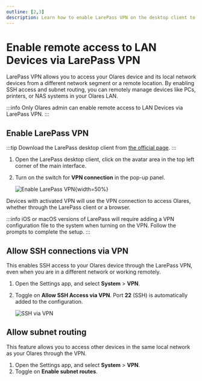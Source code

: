 ```yaml
---
outline: [2,3]
description: Learn how to enable LarePass VPN on the desktop client to securely access Olares and its local network devices remotely.
---
```

# Enable remote access to LAN Devices via LarePass VPN

LarePass VPN allows you to access your Olares device and its local network devices from a different network segment or a remote location. By enabling SSH access and subnet routing, you can remotely manage devices like PCs, printers, or NAS systems in your Olares LAN.

:::info
Only Olares admin can enable remote access to LAN Devices via LarePass VPN.
:::

## Enable LarePass VPN

:::tip
Download the LarePass desktop client from [the official page](https://www.olares.xyz/larepass).
:::

1. Open the LarePass desktop client, click on the avatar area in the top left corner of the main interface.
2. Turn on the switch for **VPN connection** in the pop-up panel.

   ![Enable LarePass VPN](/images/manual/tasks/enable-larepass-vpn-desktop.png#bordered){width=50%}

Devices with activated VPN will use the VPN connection to access Olares, whether through the LarePass client or a browser.

:::info
iOS or macOS versions of LarePass will require adding a VPN configuration file to the system when turning on the VPN. Follow the prompts to complete the setup.
:::

## Allow SSH connections via VPN
This enables SSH access to your Olares device through the LarePass VPN, even when you are in a different network or working remotely.

1. Open the Settings app, and select **System** > **VPN**.
2. Toggle on **Allow SSH Access via VPN**. Port **22** (SSH) is automatically added to the configuration.

   ![SSH via VPN](/images/manual/tasks/ssh-via-vpn.png#bordered)
## Allow subnet routing
This feature allows you to access other devices in the same local network as your Olares through the VPN.

1. Open the Settings app, and select **System** > **VPN**.
2. Toggle on **Enable subnet routes**.